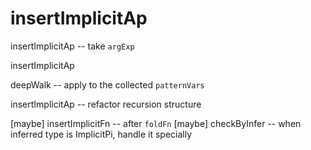 # insertImplicitAp

insertImplicitAp -- take `argExp`

insertImplicitAp

deepWalk -- apply to the collected `patternVars`

insertImplicitAp -- refactor recursion structure

[maybe] insertImplicitFn -- after `foldFn`
[maybe] checkByInfer -- when inferred type is ImplicitPi, handle it specially
